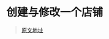 # 创建与修改一个店铺



> [原文地址](https://docs.drupalcommerce.org/commerce2/user-guide/setting-up-store/create-edit-store)